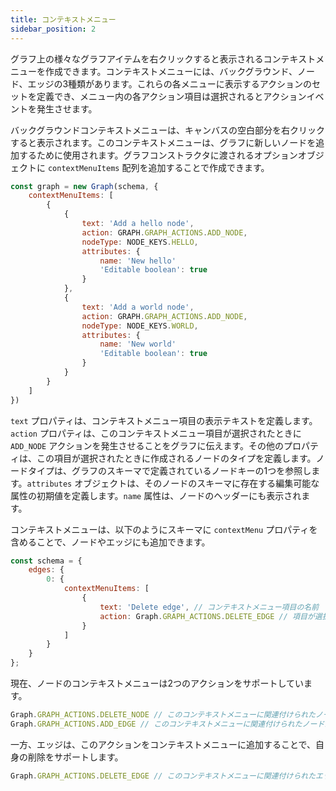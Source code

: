```yaml
---
title: コンテキストメニュー
sidebar_position: 2
---
```


グラフ上の様々なグラフアイテムを右クリックすると表示されるコンテキストメニューを作成できます。コンテキストメニューには、バックグラウンド、ノード、エッジの3種類があります。これらの各メニューに表示するアクションのセットを定義でき、メニュー内の各アクション項目は選択されるとアクションイベントを発生させます。

バックグラウンドコンテキストメニューは、キャンバスの空白部分を右クリックすると表示されます。このコンテキストメニューは、グラフに新しいノードを追加するために使用されます。グラフコンストラクタに渡されるオプションオブジェクトに `contextMenuItems` 配列を追加することで作成できます。

```javascript
const graph = new Graph(schema, {
    contextMenuItems: [
        {
            {
                text: 'Add a hello node',
                action: GRAPH.GRAPH_ACTIONS.ADD_NODE,
                nodeType: NODE_KEYS.HELLO,
                attributes: {
                    name: 'New hello'
                    'Editable boolean': true
                }
            },
            {
                text: 'Add a world node',
                action: GRAPH.GRAPH_ACTIONS.ADD_NODE,
                nodeType: NODE_KEYS.WORLD,
                attributes: {
                    name: 'New world'
                    'Editable boolean': true
                }
            }
        }
    ]
})
```

`text` プロパティは、コンテキストメニュー項目の表示テキストを定義します。`action` プロパティは、このコンテキストメニュー項目が選択されたときに `ADD_NODE` アクションを発生させることをグラフに伝えます。その他のプロパティは、この項目が選択されたときに作成されるノードのタイプを定義します。ノードタイプは、グラフのスキーマで定義されているノードキーの1つを参照します。`attributes` オブジェクトは、そのノードのスキーマに存在する編集可能な属性の初期値を定義します。`name` 属性は、ノードのヘッダーにも表示されます。

コンテキストメニューは、以下のようにスキーマに `contextMenu` プロパティを含めることで、ノードやエッジにも追加できます。

```javascript
const schema = {
    edges: {
        0: {
            contextMenuItems: [
                {
                    text: 'Delete edge', // コンテキストメニュー項目の名前
                    action: Graph.GRAPH_ACTIONS.DELETE_EDGE // 項目が選択されたときに実行するアクション
                }
            ]
        }
    }
};
```

現在、ノードのコンテキストメニューは2つのアクションをサポートしています。

```javascript
Graph.GRAPH_ACTIONS.DELETE_NODE // このコンテキストメニューに関連付けられたノードを削除します。
Graph.GRAPH_ACTIONS.ADD_EDGE // このコンテキストメニューに関連付けられたノードから開始するエッジを追加します。別のノードを選択するとエッジ接続が完了します。バックグラウンドキャンバスを選択すると、エッジの追加がキャンセルされます。
```

一方、エッジは、このアクションをコンテキストメニューに追加することで、自身の削除をサポートします。

```javascript
Graph.GRAPH_ACTIONS.DELETE_EDGE // このコンテキストメニューに関連付けられたエッジを削除します。
```
